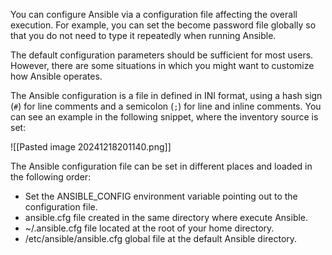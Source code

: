 You can configure Ansible via a configuration file affecting the overall execution. For example, you can set the become password file globally so that you do not need to type it repeatedly when running Ansible.

The default configuration parameters should be sufficient for most users. However, there are some situations in which you might want to customize how Ansible operates.

The Ansible configuration is a file in defined in INI format, using a hash sign (`#`) for line comments and a semicolon (`;`) for line and inline comments. You can see an example in the following snippet, where the inventory source is set:

![[Pasted image 20241218201140.png]]

The Ansible configuration file can be set in different places and loaded in the following order:

- Set the ANSIBLE_CONFIG environment variable pointing out to the configuration file.
- ansible.cfg file created in the same directory where execute Ansible.
- ~/.ansible.cfg file located at the root of your home directory.
- /etc/ansible/ansible.cfg global file at the default Ansible directory.

